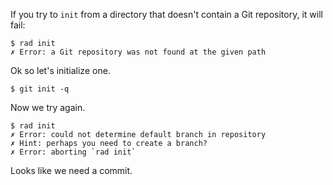If you try to `init` from a directory that doesn't contain a Git repository,
it will fail:

``` (fail)
$ rad init
✗ Error: a Git repository was not found at the given path
```

Ok so let's initialize one.

```
$ git init -q
```

Now we try again.

``` (fail)
$ rad init
✗ Error: could not determine default branch in repository
✗ Hint: perhaps you need to create a branch?
✗ Error: aborting `rad init`
```

Looks like we need a commit.
